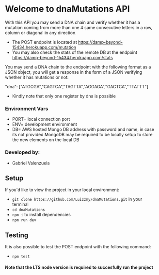 # Welcome to dnaMutations API
With this API you may send a DNA chain and verify whether it has a mutation coming from more than one 4 same consecutive letters in a row, column or diagonal in any direction.
- The POST endpoint is located at https://damp-beyond-15434.herokuapp.com/mutation
- You may also check the stats of the remote DB at the endpoint https://damp-beyond-15434.herokuapp.com/stats

You may send a DNA chain to the endpoint with the following format as a JSON object, you will get a response in the form of a JSON verifying whether it has mutations or not:

"dna": ["ATGCGA","CAGTCA","TAGTTA","AGGAGA","GACTCA","TTATTT"]

- Kindly note that only one register by dna is possible

### Environment Vars
- PORT= local connection port
- ENV= development environment
- DB= AWS hosted Mongo DB address with password and name, in case its not provided MongoDB may be required to be locally setup to store the new elements on the local DB 

### Developed by:
- Gabriel Valenzuela

## Setup

If you'd like to view the project in your local environment:

-  `git clone https://github.com/Luizzmy/dnaMutations.git` in your terminal
-  `cd dnaMutations`
-  `npm i`  to install dependencies
-  `npm run dev`

## Testing

It is also possible to test the POST endpoint with the following command:
- `npm test`

#### Note that the LTS node version is required to succesfully run the project 

